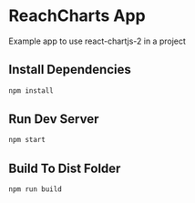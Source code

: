 # ReachCharts App

Example app to use react-chartjs-2 in a project

## Install Dependencies
```bash
npm install 
```

## Run Dev Server
```bash
npm start
```

## Build To Dist Folder
```bash
npm run build
```